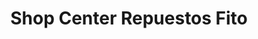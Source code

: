 ---
title: "Shop Center Repuestos Fito"
url: /quetzaltenango/shop-center-repuestos-fito/
shop: piezas de automóviles
---